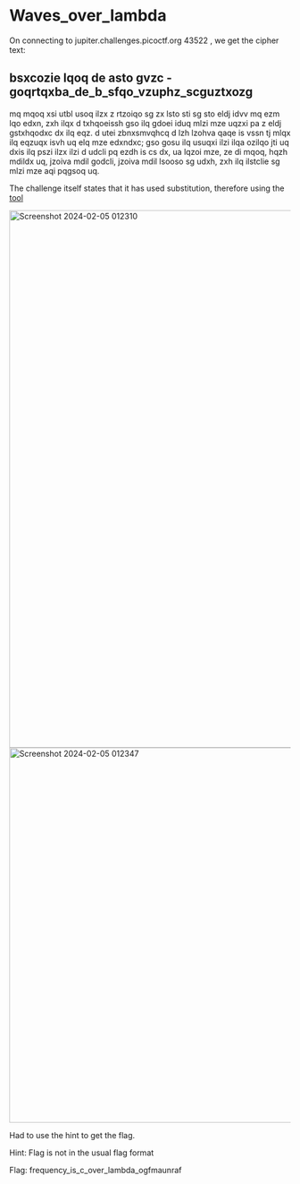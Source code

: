# Waves_over_lambda

On connecting to jupiter.challenges.picoctf.org 43522 , we get the cipher text:

bsxcozie lqoq de asto gvzc - goqrtqxba_de_b_sfqo_vzuphz_scguztxozg
-------------------------------------------------------------------------------
mq mqoq xsi utbl usoq ilzx z rtzoiqo sg zx lsto sti sg sto eldj idvv mq ezm lqo edxn, zxh ilqx d txhqoeissh gso ilq gdoei iduq mlzi mze uqzxi pa z eldj gstxhqodxc dx ilq eqz.  d utei zbnxsmvqhcq d lzh lzohva qaqe is vssn tj mlqx ilq eqzuqx isvh uq elq mze edxndxc; gso gosu ilq usuqxi ilzi ilqa ozilqo jti uq dxis ilq pszi ilzx ilzi d udcli pq ezdh is cs dx, ua lqzoi mze, ze di mqoq, hqzh mdildx uq, jzoiva mdil godcli, jzoiva mdil lsooso sg udxh, zxh ilq ilstclie sg mlzi mze aqi pqgsoq uq.

The challenge itself states that it has used substitution, therefore using the [tool](https://planetcalc.com/8047/)

<img width="960" alt="Screenshot 2024-02-05 012310" src="https://github.com/BhuvanBattu/PicoCtf/assets/118076998/5acce65d-e00f-4270-a05f-d904cb3dafef">

<img width="670" alt="Screenshot 2024-02-05 012347" src="https://github.com/BhuvanBattu/PicoCtf/assets/118076998/21d03869-1f0e-4aff-903d-5b8b77234eca">

Had to use the hint to get the flag.

Hint:
Flag is not in the usual flag format

Flag:
frequency_is_c_over_lambda_ogfmaunraf




